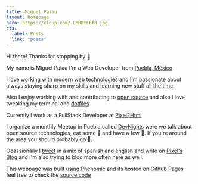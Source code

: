 ```yaml
---
title: Miguel Palau
layout: Homepage
hero: https://cldup.com/-LMRRtF6f8.jpg
cta:
  label: Posts
  link: "posts"
---
```


Hi there! Thanks for stopping by 👋

My name is Miguel Palau I'm a Web Developer from [Puebla, México](https://en.wikipedia.org/wiki/Puebla)

I love working with modern web technologies and I'm passionate about always staying sharp on my skills and learning new stuff all the time.

Also I enjoy working with and contributing to [open source](https://github.com/shelldandy/) and also I love tweaking my terminal and [dotfiles](https://github.com/mike3run/dotfiles)

Currently I work as a FullStack Developer at [Pixel2Html](https://www.pixel2html.com/)

I organize a monthly Meetup in Puebla called [DevNights](https://www.meetup.com/es-ES/DevNightsMX/) were we talk about open source technologies, eat some 🍕 and have a few 🍺. If you're around the area you should probably go 💁.

Ocassionally I [tweet](https://twitter.com/mpalau) in a mix of spanish and english and write on [Pixel's Blog](https://www.pixel2html.com/blog/) and I'm also trying to blog more often here as well.

This webpage was built using [Phenomic](https://phenomic.io/) and its hosted on [Github Pages](https://pages.github.com/) feel free to check the [source code](https://github.com/mike3run/imike.pw)
